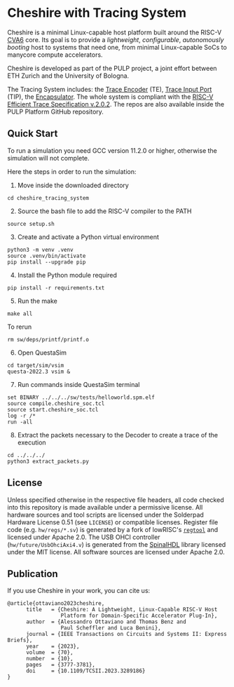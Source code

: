 # Cheshire with Tracing System

Cheshire is a minimal Linux-capable host platform built around the RISC-V [CVA6](https://github.com/openhwgroup/cva6) core. Its goal is to provide a *lightweight*, *configurable*, *autonomously booting* host to systems that need one, from minimal Linux-capable SoCs to manycore compute accelerators.

Cheshire is developed as part of the PULP project, a joint effort between ETH Zurich and the University of Bologna.

The Tracing System includes: the [Trace Encoder](TODO) (TE), [Trace Input Port](TODO) (TIP), the [Encapsulator](TODO). The whole system is compliant with the [RISC-V Efficient Trace Specification v.2.0.2](TODO).
The repos are also available inside the PULP Platform GitHub repository.

## Quick Start

To run a simulation you need GCC version 11.2.0 or higher, otherwise the simulation will not complete.

Here the steps in order to run the simulation:
1. Move inside the downloaded directory
```
cd cheshire_tracing_system
```

2. Source the bash file to add the RISC-V compiler to the PATH
```
source setup.sh
```

3. Create and activate a Python virtual environment
```
python3 -m venv .venv
source .venv/bin/activate
pip install --upgrade pip
```

4. Install the Python module required
```
pip install -r requirements.txt
```

5. Run the make
```
make all
```
To rerun 
```
rm sw/deps/printf/printf.o
```

6. Open QuestaSim
```
cd target/sim/vsim
questa-2022.3 vsim &
```

7. Run commands inside QuestaSim terminal
```
set BINARY ../../../sw/tests/helloworld.spm.elf
source compile.cheshire_soc.tcl
source start.cheshire_soc.tcl
log -r /*
run -all
```

8. Extract the packets necessary to the Decoder to create a trace of the execution
```
cd ../../../
python3 extract_packets.py
```


## License

Unless specified otherwise in the respective file headers, all code checked into this repository is made available under a permissive license. All hardware sources and tool scripts are licensed under the Solderpad Hardware License 0.51 (see `LICENSE`) or compatible licenses. Register file code (e.g. `hw/regs/*.sv`) is generated by a fork of lowRISC's [`regtool`](https://github.com/lowRISC/opentitan/blob/master/util/regtool.py) and licensed under Apache 2.0. The USB OHCI controller (`hw/future/UsbOhciAxi4.v`) is generated from the [SpinalHDL](https://github.com/SpinalHDL/SpinalHDL) library licensed under the MIT license. All software sources are licensed under Apache 2.0.

## Publication

If you use Cheshire in your work, you can cite us:

```
@article{ottaviano2023cheshire,
      title   = {Cheshire: A Lightweight, Linux-Capable RISC-V Host
                 Platform for Domain-Specific Accelerator Plug-In},
      author  = {Alessandro Ottaviano and Thomas Benz and
                 Paul Scheffler and Luca Benini},
      journal = {IEEE Transactions on Circuits and Systems II: Express Briefs},
      year    = {2023},
      volume  = {70},
      number  = {10},
      pages   = {3777-3781},
      doi     = {10.1109/TCSII.2023.3289186}
}
```
